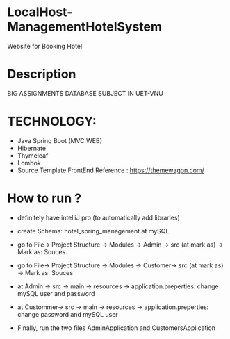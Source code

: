 # LocalHost-ManagementHotelSystem
Website for Booking Hotel
# Description
BIG ASSIGNMENTS DATABASE SUBJECT IN UET-VNU
# TECHNOLOGY: 
- Java Spring Boot (MVC WEB)
- Hibernate
- Thymeleaf
- Lombok
- Source Template FrontEnd Reference : https://themewagon.com/
# How to run ?
- definitely have intelliJ pro (to automatically add libraries)
  
- create Schema: hotel_spring_management at mySQL

- go to File-> Project Structure -> Modules -> Admin -> src (at mark as) -> Mark as: Souces

- go to File-> Project Structure -> Modules -> Customer-> src (at mark as) -> Mark as: Souces

- at Admin -> src -> main -> resources -> application.preperties: change mySQL user and password

- at Custommer-> src -> main -> resources -> application.preperties: change password and mySQL user

- Finally, run the two files AdminApplication and CustomersApplication
